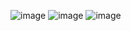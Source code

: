 ![image](https://github.com/user-attachments/assets/c1ef29d5-6eb5-42e9-ac7a-0003047a038b)
![image](https://github.com/user-attachments/assets/77636687-781e-4903-a101-714255e61803)
![image](https://github.com/user-attachments/assets/b6acae67-a213-4696-b5fe-cd1a56a469b6)
